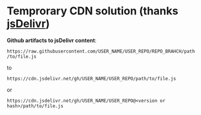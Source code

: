 # Temprorary CDN solution (thanks [jsDelivr](https://www.jsdelivr.com/))

**Github artifacts to jsDelivr content**:

`https://raw.githubusercontent.com/USER_NAME/USER_REPO/REPO_BRAHCH/path/to/file.js`
  
to
  
`https://cdn.jsdelivr.net/gh/USER_NAME/USER_REPO/path/to/file.js`
  
or
  
`https://cdn.jsdelivr.net/gh/USER_NAME/USER_REPO@<version or hash>/path/to/file.js`
